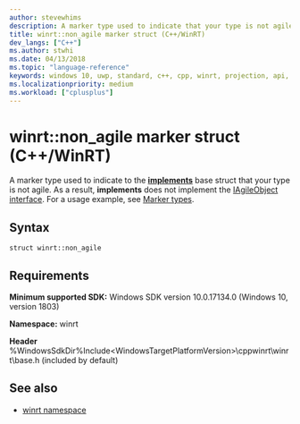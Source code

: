 ```yaml
---
author: stevewhims
description: A marker type used to indicate that your type is not agile, and consequently does not implement the IAgileObject interface.
title: winrt::non_agile marker struct (C++/WinRT)
dev_langs: ["C++"]
ms.author: stwhi
ms.date: 04/13/2018
ms.topic: "language-reference"
keywords: windows 10, uwp, standard, c++, cpp, winrt, projection, api, reference, marker, type
ms.localizationpriority: medium
ms.workload: ["cplusplus"]
---
```


# winrt::non_agile marker struct (C++/WinRT)

A marker type used to indicate to the [**implements**](implements.md) base struct that your type is not agile. As a result, **implements** does not implement the [IAgileObject interface](https://msdn.microsoft.com/library/windows/desktop/hh802476). For a usage example, see [Marker types](implements.md#marker-types).

## Syntax
```cppwinrt
struct winrt::non_agile
```

## Requirements
**Minimum supported SDK:** Windows SDK version 10.0.17134.0 (Windows 10, version 1803)

**Namespace:** winrt

**Header** %WindowsSdkDir%Include\<WindowsTargetPlatformVersion>\cppwinrt\winrt\base.h (included by default)

## See also 
* [winrt namespace](winrt.md)
